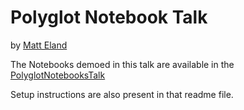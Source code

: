 # Polyglot Notebook Talk
by [Matt Eland](https://MattEland.dev)

The Notebooks demoed in this talk are available in the [PolyglotNotebooksTalk](https://github.com/IntegerMan/PolyglotNotebookTalk)

Setup instructions are also present in that readme file.
